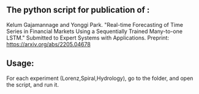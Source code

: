
The python script for publication of :
------
Kelum Gajamannage and Yonggi Park. "Real-time Forecasting of Time Series in Financial Markets Using a Sequentially Trained Many-to-one LSTM." 
Submitted to Expert Systems with Applications. Preprint: https://arxiv.org/abs/2205.04678


Usage:
------
For each experiment (Lorenz,Spiral,Hydrology), go to the folder, and
open the script, and run it.
